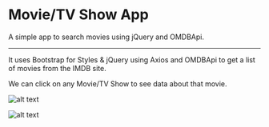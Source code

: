 # Movie/TV Show App
A simple app to search movies using jQuery and OMDBApi.

---------------------------------------------------------

It uses Bootstrap for Styles & jQuery using Axios and OMDBApi to get a list of movies from the IMDB site.

We can click on any Movie/TV Show to see data about that movie.

![alt text](https://i.imgur.com/0YWN3GH.jpg)

![alt text](https://i.imgur.com/P0ePdBm.png)
